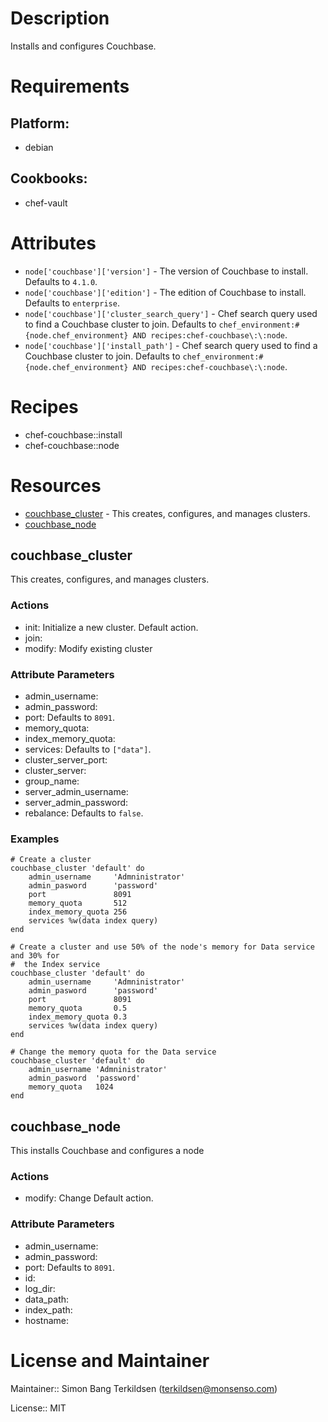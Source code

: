 # Description

Installs and configures Couchbase.

# Requirements

## Platform:

* debian

## Cookbooks:

* chef-vault

# Attributes

* `node['couchbase']['version']` - The version of Couchbase to install. Defaults to `4.1.0`.
* `node['couchbase']['edition']` - The edition of Couchbase to install. Defaults to `enterprise`.
* `node['couchbase']['cluster_search_query']` - Chef search query used to find a Couchbase cluster to join. Defaults to `chef_environment:#{node.chef_environment} AND recipes:chef-couchbase\:\:node`.
* `node['couchbase']['install_path']` - Chef search query used to find a Couchbase cluster to join. Defaults to `chef_environment:#{node.chef_environment} AND recipes:chef-couchbase\:\:node`.

# Recipes

* chef-couchbase::install
* chef-couchbase::node

# Resources

* [couchbase_cluster](#couchbase_cluster) - This creates, configures, and manages clusters.
* [couchbase_node](#couchbase_node)

## couchbase_cluster

This creates, configures, and manages clusters.

### Actions

- init: Initialize a new cluster. Default action.
- join:
- modify: Modify existing cluster

### Attribute Parameters

- admin_username:
- admin_password:
- port:  Defaults to <code>8091</code>.
- memory_quota:
- index_memory_quota:
- services:  Defaults to <code>["data"]</code>.
- cluster_server_port:
- cluster_server:
- group_name:
- server_admin_username:
- server_admin_password:
- rebalance:  Defaults to <code>false</code>.

### Examples

    # Create a cluster
    couchbase_cluster 'default' do
        admin_username     'Admninistrator'
        admin_pasword      'password'
        port               8091
        memory_quota       512
        index_memory_quota 256
        services %w(data index query)
    end

    # Create a cluster and use 50% of the node's memory for Data service and 30% for
    #  the Index service
    couchbase_cluster 'default' do
        admin_username     'Admninistrator'
        admin_pasword      'password'
        port               8091
        memory_quota       0.5
        index_memory_quota 0.3
        services %w(data index query)
    end

    # Change the memory quota for the Data service
    couchbase_cluster 'default' do
        admin_username 'Admninistrator'
        admin_pasword  'password'
        memory_quota   1024
    end

## couchbase_node

This installs Couchbase and configures a node

### Actions

- modify: Change Default action.

### Attribute Parameters

- admin_username:
- admin_password:
- port:  Defaults to <code>8091</code>.
- id:
- log_dir:
- data_path:
- index_path:
- hostname:

# License and Maintainer

Maintainer:: Simon Bang Terkildsen (<terkildsen@monsenso.com>)

License:: MIT
